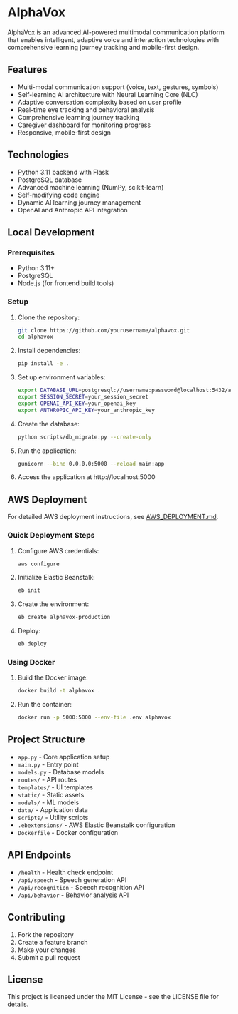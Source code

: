 # AlphaVox

AlphaVox is an advanced AI-powered multimodal communication platform that enables intelligent, adaptive voice and interaction technologies with comprehensive learning journey tracking and mobile-first design.

## Features

- Multi-modal communication support (voice, text, gestures, symbols)
- Self-learning AI architecture with Neural Learning Core (NLC)
- Adaptive conversation complexity based on user profile
- Real-time eye tracking and behavioral analysis
- Comprehensive learning journey tracking
- Caregiver dashboard for monitoring progress
- Responsive, mobile-first design

## Technologies

- Python 3.11 backend with Flask
- PostgreSQL database
- Advanced machine learning (NumPy, scikit-learn)
- Self-modifying code engine
- Dynamic AI learning journey management
- OpenAI and Anthropic API integration

## Local Development

### Prerequisites

- Python 3.11+
- PostgreSQL
- Node.js (for frontend build tools)

### Setup

1. Clone the repository:
   ```bash
   git clone https://github.com/yourusername/alphavox.git
   cd alphavox
   ```

2. Install dependencies:
   ```bash
   pip install -e .
   ```

3. Set up environment variables:
   ```bash
   export DATABASE_URL=postgresql://username:password@localhost:5432/alphavoxdb
   export SESSION_SECRET=your_session_secret
   export OPENAI_API_KEY=your_openai_key
   export ANTHROPIC_API_KEY=your_anthropic_key
   ```

4. Create the database:
   ```bash
   python scripts/db_migrate.py --create-only
   ```

5. Run the application:
   ```bash
   gunicorn --bind 0.0.0.0:5000 --reload main:app
   ```

6. Access the application at http://localhost:5000

## AWS Deployment

For detailed AWS deployment instructions, see [AWS_DEPLOYMENT.md](AWS_DEPLOYMENT.md).

### Quick Deployment Steps

1. Configure AWS credentials:
   ```bash
   aws configure
   ```

2. Initialize Elastic Beanstalk:
   ```bash
   eb init
   ```

3. Create the environment:
   ```bash
   eb create alphavox-production
   ```

4. Deploy:
   ```bash
   eb deploy
   ```

### Using Docker

1. Build the Docker image:
   ```bash
   docker build -t alphavox .
   ```

2. Run the container:
   ```bash
   docker run -p 5000:5000 --env-file .env alphavox
   ```

## Project Structure

- `app.py` - Core application setup
- `main.py` - Entry point
- `models.py` - Database models
- `routes/` - API routes
- `templates/` - UI templates
- `static/` - Static assets
- `models/` - ML models
- `data/` - Application data
- `scripts/` - Utility scripts
- `.ebextensions/` - AWS Elastic Beanstalk configuration
- `Dockerfile` - Docker configuration

## API Endpoints

- `/health` - Health check endpoint
- `/api/speech` - Speech generation API
- `/api/recognition` - Speech recognition API
- `/api/behavior` - Behavior analysis API

## Contributing

1. Fork the repository
2. Create a feature branch
3. Make your changes
4. Submit a pull request

## License

This project is licensed under the MIT License - see the LICENSE file for details.
